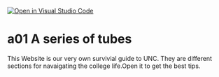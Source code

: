 [![Open in Visual Studio Code](https://classroom.github.com/assets/open-in-vscode-f059dc9a6f8d3a56e377f745f24479a46679e63a5d9fe6f495e02850cd0d8118.svg)](https://classroom.github.com/online_ide?assignment_repo_id=5561306&assignment_repo_type=AssignmentRepo)
# a01 A series of tubes

This Website is our very own survivial guide to UNC. They are different sections for navaigating the college life.Open it to get the best tips. 
